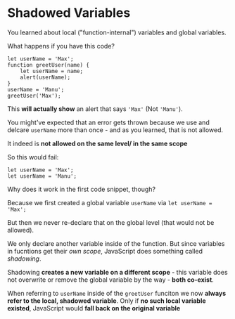 # Shadowed Variables

You learned about local ("function-internal") variables and global variables. 

What happens if you have this code?
```
let userName = 'Max';
function greetUser(name) {
    let userName = name;
    alert(userName);
}
userName = 'Manu';
greetUser('Max');
```
This **will actually show** an alert that says `'Max'` (Not `'Manu'`).

You might've expected that an error gets thrown because we use and delcare `userName` more than once - and as you learned, that is not allowed. 

It indeed is **not allowed on the same level/ in the same scope**

So this would fail:
```
let userName = 'Max';
let userName = 'Manu';
```
Why does it work in the first code snippet, though?

Because we first created a global variable `userName` via 
`let userName = 'Max';`

But then we never re-declare that on the global level (that would not be allowed). 

We only declare another variable inside of the function. But since variables in fucntions get their *own scope*, JavaScript does something called *shadowing*. 

Shadowing **creates a new variable on a different scope** - this variable does not overwrite or remove the global variable by the way - **both co-exist**. 

When referring to `userName` inside of the `greetUser` funciton we now **always refer to the local, shadowed variable**. Only if **no such local variable existed**, JavaScript would **fall back on the original variable**